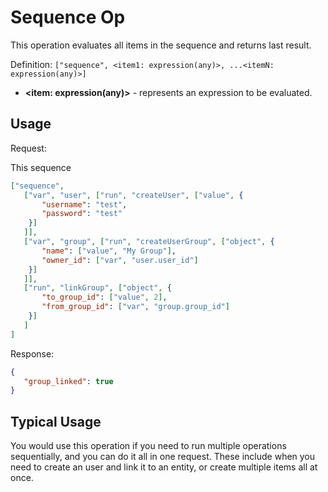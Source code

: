 # Sequence Op

This operation evaluates all items in the sequence and returns last result.

Definition: `["sequence", <item1: expression(any)>, ...<itemN: expression(any)>]`

* __&lt;item: expression(any)&gt;__ - represents an expression to be evaluated.

## Usage


Request:

This sequence 
```json
["sequence", 
   ["var", "user", ["run", "createUser", ["value", {
       "username": "test",
       "password": "test"
    }]
   ]],
   ["var", "group", ["run", "createUserGroup", ["object", {
       "name": ["value", "My Group"],
       "owner_id": ["var", "user.user_id"]
    }]
   ]],
   ["run", "linkGroup", ["object", {
       "to_group_id": ["value", 2],
       "from_group_id": ["var", "group.group_id"]
    }]
   ]
]
```


Response:
```json
{
   "group_linked": true
}
```


## Typical Usage

You would use this operation if you need to run multiple operations sequentially, and you can do it all in one
request. These include when you need to create an user and link it to an entity, or create multiple items all at once.